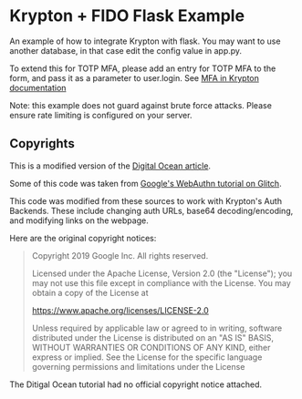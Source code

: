 # Krypton + FIDO Flask Example

An example of how to integrate Krypton with flask. You may want to use another database, in that case edit the config value in app.py.

To extend this for TOTP MFA, please add an entry for TOTP MFA to the form, and pass it as a parameter to user.login. See [MFA in Krypton documentation](https://docs.krptn.dev/README-USER-AUTH.html#mfa)

Note: this example does not guard against brute force attacks. Please ensure rate limiting is configured on your server.

## Copyrights

This is a modified version of the [Digital Ocean article](https://www.digitalocean.com/community/tutorials/how-to-add-authentication-to-your-app-with-flask-login).

Some of this code was taken from [Google's WebAuthn tutorial on Glitch](https://glitch.com/edit/#!/webauthn-codelab-start?path=README.md%3A1%3A0).

This code was modified from these sources to work with Krypton's Auth Backends. These include changing auth URLs, base64 decoding/encoding, and modifying links on the webpage.

Here are the original copyright notices:

> Copyright 2019 Google Inc. All rights reserved.
>
> Licensed under the Apache License, Version 2.0 (the "License");
> you may not use this file except in compliance with the License.
> You may obtain a copy of the License at
>
>    https://www.apache.org/licenses/LICENSE-2.0
>
> Unless required by applicable law or agreed to in writing, software
> distributed under the License is distributed on an "AS IS" BASIS,
> WITHOUT WARRANTIES OR CONDITIONS OF ANY KIND, either express or implied.
> See the License for the specific language governing permissions and
> limitations under the License

The Ditigal Ocean tutorial had no official copyright notice attached.
